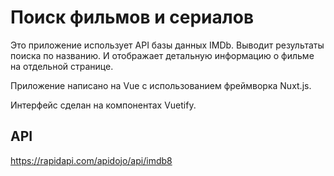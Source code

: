 # Поиск фильмов и сериалов

Это приложение использует API базы данных IMDb. Выводит результаты поиска по названию. И отображает детальную информацию о фильме на отдельной странице.

Приложение написано на Vue с использованием фреймворка Nuxt.js.

Интерфейс сделан на компонентах Vuetify.

## API

https://rapidapi.com/apidojo/api/imdb8